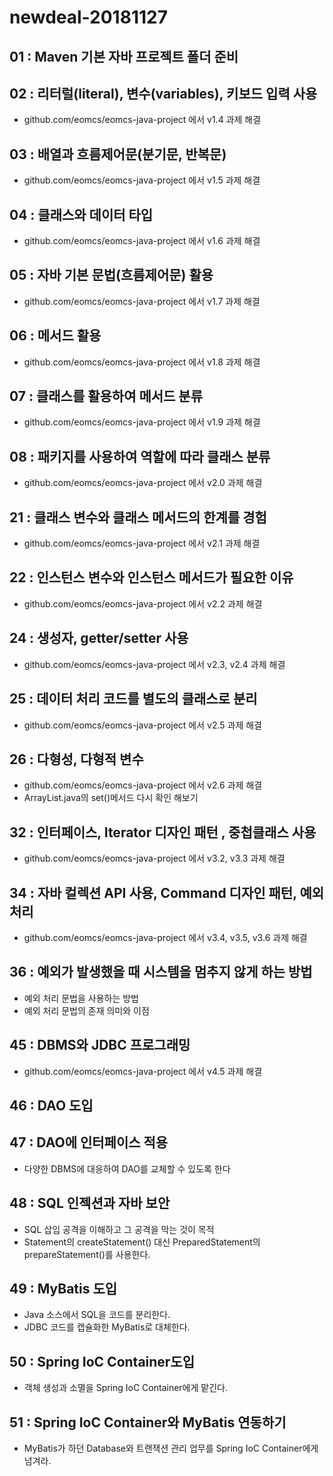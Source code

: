 # newdeal-20181127

## 01 : Maven 기본 자바 프로젝트 폴더 준비

## 02 : 리터럴(literal), 변수(variables), 키보드 입력 사용

- github.com/eomcs/eomcs-java-project 에서 v1.4 과제 해결

## 03 : 배열과 흐름제어문(분기문, 반복문)

- github.com/eomcs/eomcs-java-project 에서 v1.5 과제 해결

## 04 : 클래스와 데이터 타입

- github.com/eomcs/eomcs-java-project 에서 v1.6 과제 해결

## 05 : 자바 기본 문법(흐름제어문) 활용

- github.com/eomcs/eomcs-java-project 에서 v1.7 과제 해결

## 06 : 메서드 활용

- github.com/eomcs/eomcs-java-project 에서 v1.8 과제 해결

## 07 : 클래스를 활용하여 메서드 분류

- github.com/eomcs/eomcs-java-project 에서 v1.9 과제 해결

## 08 : 패키지를 사용하여 역할에 따라 클래스 분류

- github.com/eomcs/eomcs-java-project 에서 v2.0 과제 해결

## 21 : 클래스 변수와 클래스 메서드의 한계를 경험

- github.com/eomcs/eomcs-java-project 에서 v2.1 과제 해결

## 22 : 인스턴스 변수와 인스턴스 메서드가 필요한 이유

- github.com/eomcs/eomcs-java-project 에서 v2.2 과제 해결

## 24 : 생성자, getter/setter 사용

- github.com/eomcs/eomcs-java-project 에서 v2.3, v2.4 과제 해결

## 25 : 데이터 처리 코드를 별도의 클래스로 분리

- github.com/eomcs/eomcs-java-project 에서 v2.5 과제 해결

## 26 : 다형성, 다형적 변수

- github.com/eomcs/eomcs-java-project 에서 v2.6 과제 해결
- ArrayList.java의 set()메서드 다시 확인 해보기

## 32 : 인터페이스, Iterator 디자인 패턴 , 중첩클래스 사용

- github.com/eomcs/eomcs-java-project 에서 v3.2, v3.3 과제 해결

## 34 : 자바 컬렉션 API 사용, Command 디자인 패턴, 예외처리

- github.com/eomcs/eomcs-java-project 에서 v3.4, v3.5, v3.6 과제 해결

## 36 : 예외가 발생했을 때 시스템을 멈추지 않게 하는 방법
- 예외 처리 문법을 사용하는 방법
- 예외 처리 문법의 존재 의미와 이점

## 45 : DBMS와 JDBC 프로그래밍

- github.com/eomcs/eomcs-java-project 에서 v4.5 과제 해결

## 46 : DAO 도입

## 47 : DAO에 인터페이스 적용

- 다양한 DBMS에 대응하여 DAO를 교체할 수 있도록 한다

## 48 : SQL 인젝션과 자바 보안

- SQL 삽입 공격을 이해하고 그 공격을 막는 것이 목적
- Statement의 createStatement() 대신 PreparedStatement의 prepareStatement()를 사용한다.

## 49 : MyBatis 도입

- Java 소스에서 SQL을 코드를 분리한다.
- JDBC 코드를 캡슐화한 MyBatis로 대체한다.

## 50 : Spring IoC Container도입

- 객체 생성과 소멸을 Spring IoC Container에게 맡긴다.

## 51 : Spring IoC Container와 MyBatis 연동하기

- MyBatis가 하던 Database와 트랜잭션 관리 업무를 Spring IoC Container에게 넘겨라.